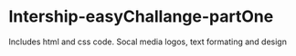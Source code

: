 # Intership-easyChallange-partOne
Includes html and css code. Socal media logos, text formating and design
